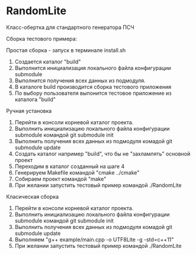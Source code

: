 # RandomLite

Класс-обертка для стандартного генератора ПСЧ

Сборка тестового примера:

  Простая сборка - запуск в терминале install.sh

   1. Создается каталог "build"
   2. Выполнится инициализация локального файла конфигурации submodule
   3. Выполнится получения всех данных из подмодуля.
   4. В каталоге build производится сборка тестового приложения
   5. По выбору пользователя выпонится тестовое приложение из каталога "build"

  Ручная установка
   1. Перейти в консоли корневой каталог проекта.
   2. Выполнить инициализацию  локального файла конфигурации submodule командой 
           git submodule init
   3. Выполнить получения всех данных из подмодуля комадой
           git submodule update
   4. Создать каталог например "build", что бы не "захламлять" основной проект
   5. Переходим в каталог созданный на шаге 4
   6. Генерируем Makefile командой "cmake ../cmake"
   7. Собираем проект командой "make"
   8. При желании запустить тестовый пример командой ./RandomLite

  Класическая сборка
   1. Перейти в консоли корневой каталог проекта.
   2. Выполнить инициализацию  локального файла конфигурации submodule командой 
           git submodule init
   3. Выполнить получения всех данных из подмодуля комадой
           git submodule update
   4. Выполняем "g++ example/main.cpp -o UTF8Lite -g -std=c++11"
   5. При желании запустить тестовый пример командой ./RandomLite
